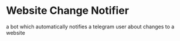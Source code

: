 # Website Change Notifier 

a bot which automatically notifies a telegram user about changes to a 
website

